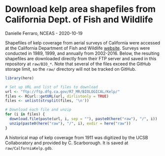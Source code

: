 Download kelp area shapefiles from California Dept. of Fish and Wildlife
================
Danielle Ferraro, NCEAS -
2020-10-19

Shapefiles of kelp coverage from aerial surveys of California were
accessed at the California Department of Fish and Wildlife
[website](https://wildlife.ca.gov/Conservation/Marine/Kelp/Aerial-Kelp-Surveys).
Surveys were conducted in 1989, 1999, and annually from 2002-2016.
Below, the resulting shapefiles are downloaded directly from their FTP
server and saved in this repository at `raw/BIO_*`. Note that several of
the files exceed the GitHub storage limit, so the `raw/` directory will
not be tracked on GitHub.

``` r
library(here)

# Set up URL and list of files to download
url <- "ftp://ftp.dfg.ca.gov/R7_MR/BIOLOGICAL/Kelp/"
files <- RCurl::getURL(url, dirlistonly = TRUE)
files <- unlist(strsplit(files, '\n'))

# Download each file and unzip
for (i in files) {
  download.file(paste(url, i, sep = ""), paste0(here("raw"), "/", i))
  unzip(paste0(here("raw"), "/", i), exdir = here("raw"))
}
```

A historical map of kelp coverage from 1911 was digitized by the UCSB
Collaboratory and provided by C. Scarborough. It is saved at
`raw/CalforniaKelp.gdb`.
